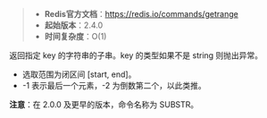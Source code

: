 > - **Redis官方文档**：https://redis.io/commands/getrange
> - **起始版本**：2.4.0
> - **时间复杂度**：O(1)

返回指定 key 的字符串的子串。key 的类型如果不是 string 则抛出异常。

- 选取范围为闭区间 [start, end]。
- -1 表示最后一个元素，-2 为倒数第二个，以此类推。

**注意**：在 2.0.0 及更早的版本，命令名称为 SUBSTR。
